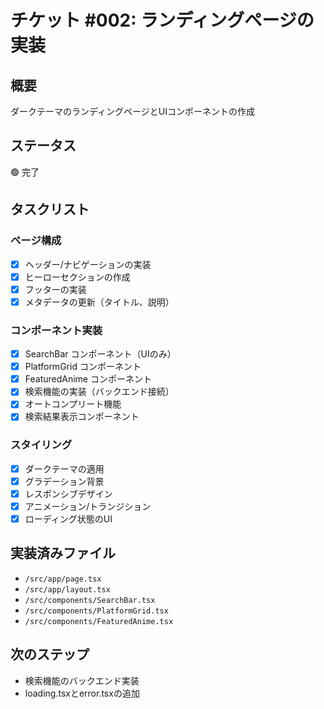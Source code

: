 # チケット #002: ランディングページの実装

## 概要
ダークテーマのランディングページとUIコンポーネントの作成

## ステータス
🟢 完了

## タスクリスト

### ページ構成
- [x] ヘッダー/ナビゲーションの実装
- [x] ヒーローセクションの作成
- [x] フッターの実装
- [x] メタデータの更新（タイトル、説明）

### コンポーネント実装
- [x] SearchBar コンポーネント（UIのみ）
- [x] PlatformGrid コンポーネント
- [x] FeaturedAnime コンポーネント
- [x] 検索機能の実装（バックエンド接続）
- [x] オートコンプリート機能
- [x] 検索結果表示コンポーネント

### スタイリング
- [x] ダークテーマの適用
- [x] グラデーション背景
- [x] レスポンシブデザイン
- [x] アニメーション/トランジション
- [x] ローディング状態のUI

## 実装済みファイル
- `/src/app/page.tsx`
- `/src/app/layout.tsx`
- `/src/components/SearchBar.tsx`
- `/src/components/PlatformGrid.tsx`
- `/src/components/FeaturedAnime.tsx`

## 次のステップ
- 検索機能のバックエンド実装
- loading.tsxとerror.tsxの追加